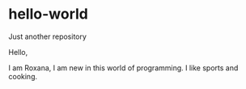 # hello-world
Just another repository

Hello,

I am Roxana, I am new in this world of programming.
I like sports and cooking.
